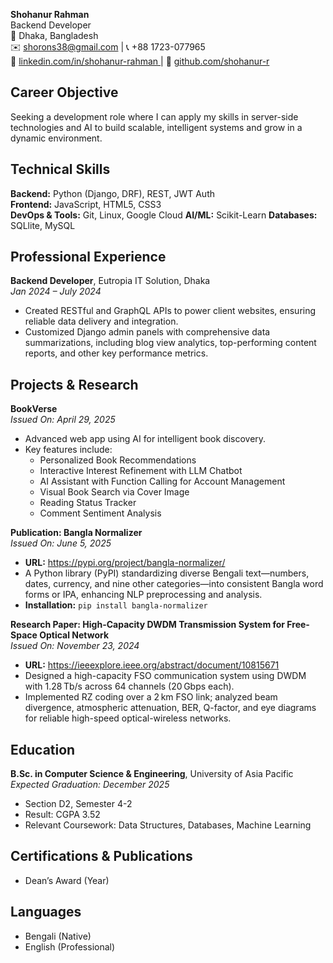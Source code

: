 
**Shohanur Rahman**  
Backend Developer  
📍 Dhaka, Bangladesh  
✉️ shorons38@gmail.com  |  📞 +88 1723-077965  
🔗 [linkedin.com/in/shohanur-rahman ](https://www.linkedin.com/in/shohanur-rahman-4a935232a/) |  🐙 [github.com/shohanur-r](https://github.com/shohanur-shoron)



## Career Objective
Seeking a development role where I can apply my skills in server-side technologies and AI to build scalable, intelligent systems and grow in a dynamic environment.



## Technical Skills
**Backend:** Python (Django, DRF), REST, JWT Auth  
**Frontend:** JavaScript, HTML5, CSS3  
**DevOps & Tools:** Git, Linux, Google Cloud
**AI/ML:** Scikit-Learn
**Databases:** SQLlite, MySQL



## Professional Experience

**Backend Developer**, Eutropia IT Solution, Dhaka  
*Jan 2024 – July 2024*  
- Created RESTful and GraphQL APIs to power client websites, ensuring reliable data delivery and integration.  
- Customized Django admin panels with comprehensive data summarizations, including blog view analytics, top-performing content reports, and other key performance metrics.  




## Projects & Research

**BookVerse**  
*Issued On: April 29, 2025*  
- Advanced web app using AI for intelligent book discovery.  
- Key features include:  
  - Personalized Book Recommendations  
  - Interactive Interest Refinement with LLM Chatbot  
  - AI Assistant with Function Calling for Account Management  
  - Visual Book Search via Cover Image  
  - Reading Status Tracker  
  - Comment Sentiment Analysis  

**Publication: Bangla Normalizer**  
*Issued On: June 5, 2025*  
- **URL:** https://pypi.org/project/bangla-normalizer/  
- A Python library (PyPI) standardizing diverse Bengali text—numbers, dates, currency, and nine other categories—into consistent Bangla word forms or IPA, enhancing NLP preprocessing and analysis.  
- **Installation:** `pip install bangla-normalizer`

**Research Paper: High-Capacity DWDM Transmission System for Free-Space Optical Network**  
*Issued On: November 23, 2024*  
- **URL:** https://ieeexplore.ieee.org/abstract/document/10815671  
- Designed a high-capacity FSO communication system using DWDM with 1.28 Tb/s across 64 channels (20 Gbps each).  
- Implemented RZ coding over a 2 km FSO link; analyzed beam divergence, atmospheric attenuation, BER, Q-factor, and eye diagrams for reliable high-speed optical-wireless networks.



## Education
**B.Sc. in Computer Science & Engineering**, University of Asia Pacific  
*Expected Graduation: December 2025*  
- Section D2, Semester 4-2  
- Result: CGPA 3.52  
- Relevant Coursework: Data Structures, Databases, Machine Learning



## Certifications & Publications
- Dean’s Award (Year)



## Languages
- Bengali (Native)  
- English (Professional)
